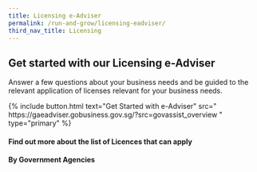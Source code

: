 ```yaml
---
title: Licensing e-Adviser
permalink: /run-and-grow/licensing-eadviser/
third_nav_title: Licensing
---
```


## Get started with our Licensing e-Adviser
Answer a few questions about your business needs and be guided to the relevant application of licenses relevant for your business needs.  

<p>
{% include button.html text="Get Started with e-Adviser" src="
https://gaeadviser.gobusiness.gov.sg/?src=govassist_overview
" type="primary" %}
</p>

#### Find out more about the list of Licences that can apply

#### By Government Agencies




